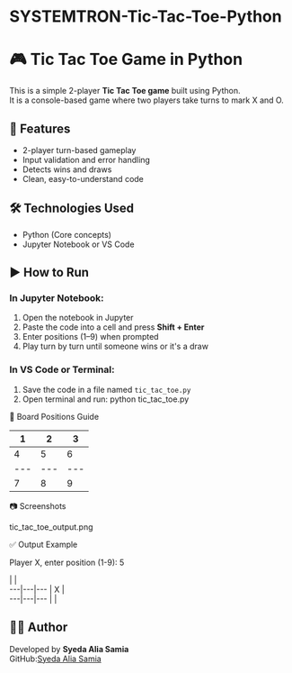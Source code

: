 # SYSTEMTRON-Tic-Tac-Toe-Python

# 🎮 Tic Tac Toe Game in Python

This is a simple 2-player **Tic Tac Toe game** built using Python.  
It is a console-based game where two players take turns to mark X and O.

## 📌 Features

- 2-player turn-based gameplay
- Input validation and error handling
- Detects wins and draws
- Clean, easy-to-understand code

## 🛠️ Technologies Used

- Python (Core concepts)
- Jupyter Notebook or VS Code

## ▶️ How to Run

### In Jupyter Notebook:
1. Open the notebook in Jupyter
2. Paste the code into a cell and press **Shift + Enter**
3. Enter positions (1–9) when prompted
4. Play turn by turn until someone wins or it's a draw

### In VS Code or Terminal:
1. Save the code in a file named `tic_tac_toe.py`
2. Open terminal and run:
   python tic_tac_toe.py

🧠 Board Positions Guide

 1 | 2 | 3
---|---|---
 4 | 5 | 6
---|---|---
 7 | 8 | 9


📷 Screenshots

 tic_tac_toe_output.png

✅ Output Example

Player X, enter position (1-9): 5

   |   |  
---|---|---
   | X |  
---|---|---
   |   |  
   
## 👨‍💻 Author

Developed by
**Syeda Alia Samia**  
GitHub:[Syeda Alia Samia](https://github.com/your-github-username)
